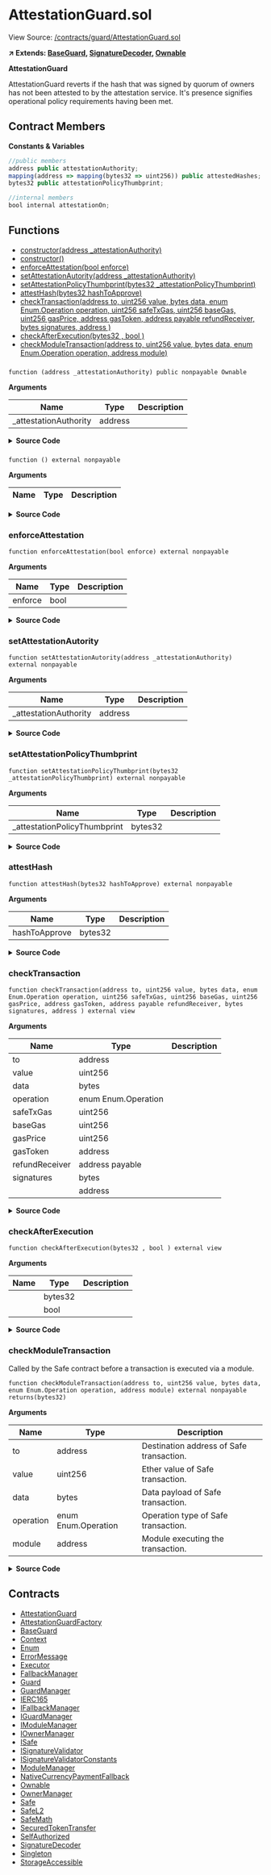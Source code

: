# AttestationGuard.sol

View Source: [/contracts/guard/AttestationGuard.sol](../contracts/guard/AttestationGuard.sol)

**↗ Extends: [BaseGuard](BaseGuard.md), [SignatureDecoder](SignatureDecoder.md), [Ownable](Ownable.md)**

**AttestationGuard**

AttestationGuard reverts if the hash that was signed by quorum of owners
has not been attested to by the attestation service. It's presence signifies
operational policy requirements having been met.

## Contract Members

**Constants & Variables**

```js
//public members
address public attestationAuthority;
mapping(address => mapping(bytes32 => uint256)) public attestedHashes;
bytes32 public attestationPolicyThumbprint;

//internal members
bool internal attestationOn;

```

## Functions

- [constructor(address \_attestationAuthority)](#)
- [constructor()](#)
- [enforceAttestation(bool enforce)](#enforceattestation)
- [setAttestationAutority(address \_attestationAuthority)](#setattestationautority)
- [setAttestationPolicyThumbprint(bytes32 \_attestationPolicyThumbprint)](#setattestationpolicythumbprint)
- [attestHash(bytes32 hashToApprove)](#attesthash)
- [checkTransaction(address to, uint256 value, bytes data, enum Enum.Operation operation, uint256 safeTxGas, uint256 baseGas, uint256 gasPrice, address gasToken, address payable refundReceiver, bytes signatures, address )](#checktransaction)
- [checkAfterExecution(bytes32 , bool )](#checkafterexecution)
- [checkModuleTransaction(address to, uint256 value, bytes data, enum Enum.Operation operation, address module)](#checkmoduletransaction)

###

```solidity
function (address _attestationAuthority) public nonpayable Ownable
```

**Arguments**

| Name                   | Type    | Description |
| ---------------------- | ------- | ----------- |
| \_attestationAuthority | address |             |

<details>
	<summary><strong>Source Code</strong></summary>

```javascript
constructor(address _attestationAuthority) Ownable(tx.origin) {

        require(_attestationAuthority != address(0), "must use a valid attestation addr");

        attestationAuthority = _attestationAuthority;

        attestationOn = true;

        // attestationPolicyThumbprint = _attestationPolicyThumbprint;

    }
```

</details>

###

```solidity
function () external nonpayable
```

**Arguments**

| Name | Type | Description |
| ---- | ---- | ----------- |

<details>
	<summary><strong>Source Code</strong></summary>

```javascript
fallback() external {

        // We don't revert on fallback to avoid issues in case of a Safe upgrade

        // E.g. The expected check method might change and then the Safe would be locked.

    }
```

</details>

### enforceAttestation

```solidity
function enforceAttestation(bool enforce) external nonpayable
```

**Arguments**

| Name    | Type | Description |
| ------- | ---- | ----------- |
| enforce | bool |             |

<details>
	<summary><strong>Source Code</strong></summary>

```javascript
function enforceAttestation(bool enforce) external {

        require(msg.sender == attestationAuthority, "caller not authorized");

        attestationOn = enforce;

    }
```

</details>

### setAttestationAutority

```solidity
function setAttestationAutority(address _attestationAuthority) external nonpayable
```

**Arguments**

| Name                   | Type    | Description |
| ---------------------- | ------- | ----------- |
| \_attestationAuthority | address |             |

<details>
	<summary><strong>Source Code</strong></summary>

```javascript
function setAttestationAutority(address _attestationAuthority) external {

        require(_attestationAuthority != address(0), "must use a valid attestation addr");

        require(msg.sender == attestationAuthority, "caller not authorized");

        attestationAuthority = _attestationAuthority;

    }
```

</details>

### setAttestationPolicyThumbprint

```solidity
function setAttestationPolicyThumbprint(bytes32 _attestationPolicyThumbprint) external nonpayable
```

**Arguments**

| Name                          | Type    | Description |
| ----------------------------- | ------- | ----------- |
| \_attestationPolicyThumbprint | bytes32 |             |

<details>
	<summary><strong>Source Code</strong></summary>

```javascript
function setAttestationPolicyThumbprint(

        bytes32 _attestationPolicyThumbprint

    ) external {

        require(msg.sender == attestationAuthority, "caller not authorized");

        attestationPolicyThumbprint = _attestationPolicyThumbprint;

    }
```

</details>

### attestHash

```solidity
function attestHash(bytes32 hashToApprove) external nonpayable
```

**Arguments**

| Name          | Type    | Description |
| ------------- | ------- | ----------- |
| hashToApprove | bytes32 |             |

<details>
	<summary><strong>Source Code</strong></summary>

```javascript
function attestHash(bytes32 hashToApprove) external {

        require(msg.sender == attestationAuthority, "caller not authorized");

        attestedHashes[msg.sender][hashToApprove] = 1;

    }
```

</details>

### checkTransaction

```solidity
function checkTransaction(address to, uint256 value, bytes data, enum Enum.Operation operation, uint256 safeTxGas, uint256 baseGas, uint256 gasPrice, address gasToken, address payable refundReceiver, bytes signatures, address ) external view
```

**Arguments**

| Name           | Type                | Description |
| -------------- | ------------------- | ----------- |
| to             | address             |             |
| value          | uint256             |             |
| data           | bytes               |             |
| operation      | enum Enum.Operation |             |
| safeTxGas      | uint256             |             |
| baseGas        | uint256             |             |
| gasPrice       | uint256             |             |
| gasToken       | address             |             |
| refundReceiver | address payable     |             |
| signatures     | bytes               |             |
|                | address             |             |

<details>
	<summary><strong>Source Code</strong></summary>

```javascript
function checkTransaction(

        address to,

        uint256 value,

        bytes memory data,

        Enum.Operation operation,

        uint256 safeTxGas,

        uint256 baseGas,

        uint256 gasPrice,

        address gasToken,

        address payable refundReceiver,

        bytes memory signatures,

        address

    ) external view override {

        if (!attestationOn) {

            return;

        }

        uint256 currentNonce = ISafe(msg.sender).nonce();

        // safe increments nonce by the time the gaurd is called

        require(currentNonce > 0, "Invalid nonce for attestation guard");

        bytes32 txHash = ISafe(msg.sender).getTransactionHash( // Transaction info

            to,

            value,

            data,

            operation,

            safeTxGas,

            // Payment info

            baseGas,

            gasPrice,

            gasToken,

            refundReceiver,

            (currentNonce - 1)

        );

        if (attestedHashes[attestationAuthority][txHash] != 0) {

            return;  // attestion hash found, permit execution to proceed

        }

        // fallback, check if attestation address is one of the owners

        uint256 threshold = ISafe(msg.sender).getThreshold();

        require (signatures.length >= threshold.mul(65),  "unexpected signature stream");

        uint256 v;

        bytes32 r;

        bytes32 s;

        address currentOwner;

        for (uint256 i = 0; i < threshold; i++) {

            (v, r, s) = signatureSplit(signatures, i);

            if (v == 0) {

                // If v is 0 then it is a contract signature

                // When handling contract signatures the address of the contract is encoded into r

                // sig verification already done by Safe contract

                currentOwner = address(uint160(uint256(r)));

            } else if (v == 1) {

                // If v is 1 then it is an approved hash

                // When handling approved hashes the address of the approver is encoded into r

                currentOwner = address(uint160(uint256(r)));

            } else if (v > 30) {

                // If v > 30 then default va (27,28) has been adjusted for eth_sign flow

                // To support eth_sign and similar we adjust v and hash the messageHash with the Ethereum message prefix before applying ecrecover

                currentOwner = ecrecover(keccak256(abi.encodePacked("\x19Ethereum Signed Message:\n32", txHash)), uint8(v - 4), r, s);

            } else {

                // Default is the ecrecover flow with the provided data hash

                // Use ecrecover with the messageHash for EOA signatures

                currentOwner = ecrecover(txHash, uint8(v), r, s);

            }

            if (currentOwner == attestationAuthority){

                // attestation authority vouched for this hash

                // can permit execution to proceed

                return;

            }

        }

        // attestation service performs addtional checks on the signners, i.e., geoloc, etc.

        revert("transaction attestation missing");

    }
```

</details>

### checkAfterExecution

```solidity
function checkAfterExecution(bytes32 , bool ) external view
```

**Arguments**

| Name | Type    | Description |
| ---- | ------- | ----------- |
|      | bytes32 |             |
|      | bool    |             |

<details>
	<summary><strong>Source Code</strong></summary>

```javascript
function checkAfterExecution(bytes32, bool) external view override {}
```

</details>

### checkModuleTransaction

Called by the Safe contract before a transaction is executed via a module.

```solidity
function checkModuleTransaction(address to, uint256 value, bytes data, enum Enum.Operation operation, address module) external nonpayable
returns(bytes32)
```

**Arguments**

| Name      | Type                | Description                              |
| --------- | ------------------- | ---------------------------------------- |
| to        | address             | Destination address of Safe transaction. |
| value     | uint256             | Ether value of Safe transaction.         |
| data      | bytes               | Data payload of Safe transaction.        |
| operation | enum Enum.Operation | Operation type of Safe transaction.      |
| module    | address             | Module executing the transaction.        |

<details>
	<summary><strong>Source Code</strong></summary>

```javascript
function checkModuleTransaction(

        address to,

        uint256 value,

        bytes memory data,

        Enum.Operation operation,

        address module

    ) external override returns (bytes32) {}
```

</details>

## Contracts

- [AttestationGuard](AttestationGuard.md)
- [AttestationGuardFactory](AttestationGuardFactory.md)
- [BaseGuard](BaseGuard.md)
- [Context](Context.md)
- [Enum](Enum.md)
- [ErrorMessage](ErrorMessage.md)
- [Executor](Executor.md)
- [FallbackManager](FallbackManager.md)
- [Guard](Guard.md)
- [GuardManager](GuardManager.md)
- [IERC165](IERC165.md)
- [IFallbackManager](IFallbackManager.md)
- [IGuardManager](IGuardManager.md)
- [IModuleManager](IModuleManager.md)
- [IOwnerManager](IOwnerManager.md)
- [ISafe](ISafe.md)
- [ISignatureValidator](ISignatureValidator.md)
- [ISignatureValidatorConstants](ISignatureValidatorConstants.md)
- [ModuleManager](ModuleManager.md)
- [NativeCurrencyPaymentFallback](NativeCurrencyPaymentFallback.md)
- [Ownable](Ownable.md)
- [OwnerManager](OwnerManager.md)
- [Safe](Safe.md)
- [SafeL2](SafeL2.md)
- [SafeMath](SafeMath.md)
- [SecuredTokenTransfer](SecuredTokenTransfer.md)
- [SelfAuthorized](SelfAuthorized.md)
- [SignatureDecoder](SignatureDecoder.md)
- [Singleton](Singleton.md)
- [StorageAccessible](StorageAccessible.md)
